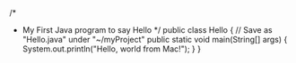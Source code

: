 
/*
 * My First Java program to say Hello
 */
public class Hello {   // Save as "Hello.java" under "~/myProject"
   public static void main(String[] args) {
      System.out.println("Hello, world from Mac!");
   }
}